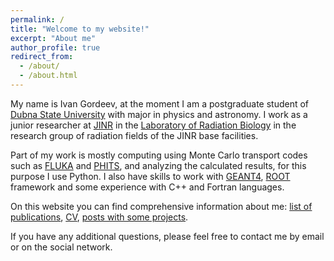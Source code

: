 ```yaml
---
permalink: /
title: "Welcome to my website!"
excerpt: "About me"
author_profile: true
redirect_from: 
  - /about/
  - /about.html
---
```


My name is Ivan Gordeev, at the moment I am a postgraduate student of [Dubna State
University](https://int.uni-dubna.ru/) with major in physics and astronomy.
I work as a junior researcher at [JINR](http://www.jinr.ru/main-en/)
in the [Laboratory of Radiation Biology](http://lrb.jinr.ru/index.php/en/) in
the research group of radiation fields of the JINR base facilities.

Part of my work is mostly computing using Monte Carlo transport codes such as [FLUKA](https://fluka.cern/home)
and [PHITS](https://phits.jaea.go.jp/), and analyzing the calculated results,
for this purpose I use Python. I also have skills to work with
[GEANT4](https://geant4.web.cern.ch/node/1), [ROOT](https://root.cern/) framework
and some experience with C++ and Fortran languages.

On this website you can find comprehensive information about me:
[list of publications](https://gordonice.github.io/publications/),
[CV](https://gordonice.github.io/cv/), [posts with some projects](https://gordonice.github.io/posts/).

If you have any additional questions, please feel free to contact me by email
or on the social network. 

